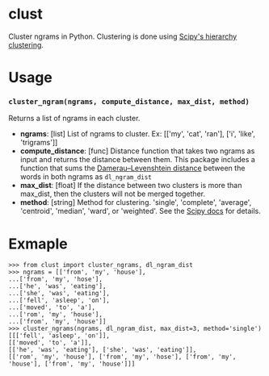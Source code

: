 # clust
Cluster ngrams in Python.  Clustering is done using [Scipy's hierarchy clustering](http://docs.scipy.org/doc/scipy/reference/generated/scipy.cluster.hierarchy.linkage.html#scipy.cluster.hierarchy.linkage).

# Usage

### `cluster_ngram(ngrams, compute_distance, max_dist, method)`
Returns a list of ngrams in each cluster.
- **ngrams**: [list] List of ngrams to cluster.  Ex: [['my', 'cat', 'ran'], ['i', 'like', 'trigrams']]
- **compute_distance**: [func] Distance function that takes two ngrams as input and returns the distance between them.  This package includes a function that sums the [Damerau–Levenshtein distance](https://github.com/gfairchild/pyxDamerauLevenshtein) between the words in both ngrams as `dl_ngram_dist`
- **max_dist**: [float] If the distance between two clusters is more than max_dist, then the clusters will not be merged together.
- **method**: [string] Method for clustering.  'single', 'complete', 'average', 'centroid', 'median', 'ward', or 'weighted'.  See the [Scipy docs](http://docs.scipy.org/doc/scipy/reference/generated/scipy.cluster.hierarchy.linkage.html) for details.
  
# Exmaple
    >>> from clust import cluster_ngrams, dl_ngram_dist
    >>> ngrams = [['from', 'my', 'house'],                                                  
    ...['from', 'my', 'hose'],                                                   
    ...['he', 'was', 'eating'],
    ...['she', 'was', 'eating'],
    ...['fell', 'asleep', 'on'],                                                 
    ...['moved', 'to', 'a'],
    ...['rom', 'my', 'house'],
    ...['from', 'my', 'house']]
    >>> cluster_ngrams(ngrams, dl_ngram_dist, max_dist=3, method='single')
    [[['fell', 'asleep', 'on']], 
    [['moved', 'to', 'a']], 
    [['he', 'was', 'eating'], ['she', 'was', 'eating']], 
    [['rom', 'my', 'house'], ['from', 'my', 'hose'], ['from', 'my', 'house'], ['from', 'my', 'house']]]

